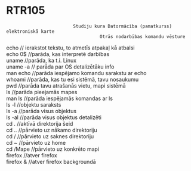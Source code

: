 # RTR105
                             Studiju kura Datormācība (pamatkurss) elektroniskā karte
                                       Otrās nodarbības komandu vēsture
    
   echo // ierakstot tekstu, to atmetīs atpakaļ kā atbalsi  
   echo 0$ //parāda, kas interpretē darbības  
   uname //parāda, ka t.i. Linux  
   uname -a // parāda par OS detalizētāku  info  
   man echo //parāda iespējamo komandu sarakstu ar echo  
   whoami //parāda, kas tu esi sistēmā, tavu nosaukumu  
   pwd //parāda tavu atrašanās vietu, mapi sistēmā  
   ls //parāda pieejamās mapes  
   man ls //parāda iespējamās komandas ar ls  
   ls -l //objektu saraksts  
   ls -a //parāda visus objektus  
   ls -al //parāda visus objektus detalizēti  
   cd . //aktīvā direktorija šeid  
   cd .. //pārvieto uz nākamo direktoriju  
   cd / //pārvieto uz saknes direktoriju  
   cd ~ //pārvieto uz home   
   cd /Mape //pārvieto uz konkrēto mapi  
   firefox //atver firefox  
   firefox & //atver firefox backgroundā  
   
